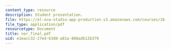 ```yaml
---
content_type: resource
description: Student presentation.
file: https://ol-ocw-studio-app-production.s3.amazonaws.com/courses/16-83x-space-systems-engineering-spring-2002-spring-2003/e1eacc3227ed63d8a81a888adb12b379_nar_final.pdf
file_type: application/pdf
resourcetype: Document
title: nar_final.pdf
uid: e1eacc32-27ed-63d8-a81a-888adb12b379
---
```

